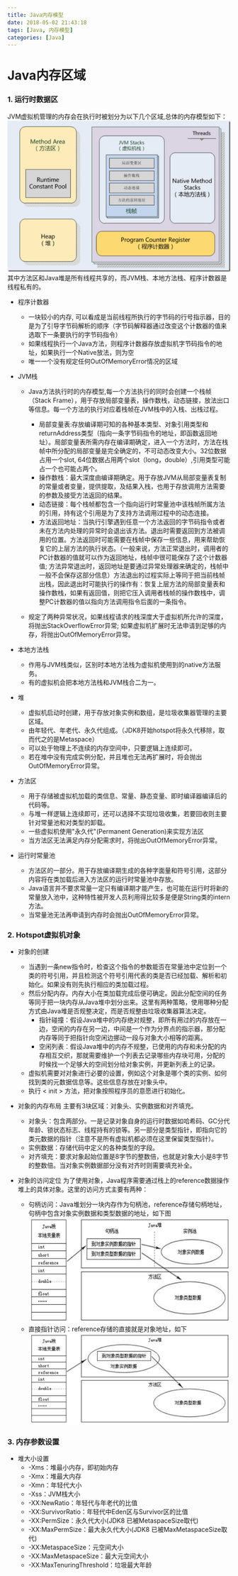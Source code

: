 ```yaml
---
title: Java内存模型
date: 2018-05-02 21:43:18
tags: [Java, 内存模型]
categories: [Java]
---
```


# Java内存区域

### 1. 运行时数据区
JVM虚拟机管理的内存会在执行时被划分为以下几个区域,总体的内存模型如下：
![](Java内存模型/mem_model.png)
其中方法区和Java堆是所有线程共享的，而JVM栈、本地方法栈、程序计数器是线程私有的。

* 程序计数器
 	* 一块较小的内存, 可以看成是当前线程所执行的字节码的行号指示器，目的是为了引导字节码解析的顺序（字节码解释器通过改变这个计数器的值来选取下一条要执行的字节码指令）
 	* 如果线程执行一个Java方法，则程序计数器存放虚拟机字节码指令的地址，如果执行一个Native放法，则为空
 	* 唯一一个没有规定任何OutOfMemoryError情况的区域
 	
* JVM栈
	* Java方法执行时的内存模型,每一个方法执行的同时会创建一个栈帧（Stack Frame），用于存放局部变量表，操作数栈，动态链接，放法出口等信息。每一个方法的执行对应着栈帧在JVM栈中的入栈、出栈过程。
		* 局部变量表:存放编译期可知的各种基本类型、对象引用类型和returnAddress类型（指向一条字节码指令的地址，即函数返回地址）。局部变量表所需内存在编译期确定，进入一个方法时，方法在栈帧中所分配的局部变量是完全确定的，不可动态改变大小。32位数据占用一个slot, 64位数据占用两个slot（long，double）,引用类型可能占一个也可能占两个。
		* 操作数栈：最大深度由编译期确定。用于存放JVM从局部变量表复制的常量或者变量，提供提取，及结果入栈，也用于存放调用方法需要的参数及接受方法返回的结果。
		* 动态链接：每个栈帧都包含一个指向运行时常量池中该栈帧所属方法的引用，持有这个引用是为了支持方法调用过程中的动态连接。
		* 方法返回地址：当执行引擎遇到任意一个方法返回的字节码指令或者未在方法内处理的异常时会退出该方法。退出时需要返回到方法被调用的位置。方法返回时可能需要在栈帧中保存一些信息，用来帮助恢复它的上层方法的执行状态。（一般来说，方法正常退出时，调用者的PC计数器的值就可以作为返回地址，栈帧中很可能保存了这个计数器值; 方法异常退出时，返回地址是要通过异常处理器来确定的，栈帧中一般不会保存这部分信息）方法退出的过程实际上等同于把当前栈帧出栈，因此退出时可能执行的操作有：恢复上层方法的局部变量表和操作数栈，如果有返回值，则把它压入调用者栈帧的操作数栈中，调整PC计数器的值以指向方法调用指令后面的一条指令。
		
	* 规定了两种异常状况，如果线程请求的栈深度大于虚拟机所允许的深度，将抛出StackOverflowError异常; 如果虚拟机扩展时无法申请到足够的内存，将抛出OutOfMemoryError异常。 
	
* 本地方法栈
	* 作用与JVM栈类似，区别时本地方法栈为虚拟机使用到的native方法服务。
	* 有的虚拟机会把本地方法栈和JVM栈合二为一。
	
* 堆
	* 虚拟机启动时创建，用于存放对象实例和数组，是垃圾收集器管理的主要区域。
	* 由年轻代、年老代、永久代组成。（JDK8开始hotspot将永久代移除，取而代之的是Metaspace）
	* 可以处于物理上不连续的内存空间中，只要逻辑上连续即可。
	* 若在堆中没有完成实例分配，并且堆也无法再扩展时，将会抛出OutOfMemoryError异常。
	
* 方法区
	* 用于存储被虚拟机加载的类信息、常量、静态变量、即时编译器编译后的代码等。
	* 与堆一样逻辑上连续即可，还可以选择不实现垃圾收集，若要回收则主要针对常量池和对类型的卸载。
	* 一些虚拟机使用"永久代"(Permanent Generation)来实现方法区
	* 当方法区无法满足内存分配需求时，将抛出OutOfMemoryError异常。 

* 运行时常量池
	* 方法区的一部分。用于存放编译期生成的各种字面量和符号引用，这部分内容将在类加载后进入方法区的运行时常量池中存放。
	* Java语言并不要求常量一定只有编译期才能产生，也可能在运行时将新的常量放入池中，这种特性被开发人员利用得比较多是便是String类的intern方法。
	* 当常量池无法再申请到内存时会抛出OutOfMemoryError异常。
	
### 2. Hotspot虚拟机对象
* 对象的创建
	* 当遇到一条new指令时，检查这个指令的参数能否在常量池中定位到一个类的符号引用，并且检测这个符号引用代表的类是否已经加载、解析和初始化。如果没有则先执行相应的类加载过程。
	* 然后分配内存。内存大小在类加载完成后便可确定。因此分配空间的任务等同于把一块内存从Java堆中划分出来。这里有两种策略，使用哪种分配方式由Java堆是否规整决定，而是否规整由垃圾收集器算法决定。
		*  指针碰撞：假设Java堆中的内存绝对规整，即所有用过的内存放在一边，空闲的内存在另一边，中间是一个作为分界点的指示器，那分配内存等同于把指针向空闲边挪动一段与对象大小相等的距离。
		* 空闲列表：假设Java堆中的内存不规整，已使用的内存和未分配的内存相互交织，那就需要维护一个列表去记录哪些内存块可用，分配的时候找一个足够大的空间划分给对象实例，并更新列表上的记录。
	* 虚拟机需要对对象进行必要的设置，例如这个对象是哪个类的实例、如何找到类的元数据信息等。这些信息存放在对象头中。
	* 执行 < init > 方法，把对象按照程序员的意愿进行初始化。
	
* 对象的内存布局
	主要有3块区域：对象头、实例数据和对齐填充。
	* 对象头：包含两部分。一是记录对象自身的运行时数据如哈希码、GC分代年龄、锁状态标志、线程持有的锁等。另一部分是类型指针，即指向它的类元数据的指针（注意不是所有虚拟机都必须在这里保留类型指针）。
	* 实例数据：存储代码中定义的各种类型的字段。
	* 对齐填充：要求对象起始位置是8字节的整数倍，也就是对象大小是8字节的整数倍。当对象实例数据部分没有对齐时则需要填充补全。
	
* 对象的访问定位
为了使用对象，Java程序需要通过栈上的reference数据操作堆上的具体对象。这里的访问方式主要有两种：
	* 句柄访问：Java堆划分一块内存作为句柄池，reference存储句柄地址，句柄中包含对象实例数据和类型数据的地址，如下图
	![](Java内存模型/access_object_handler.png)
	* 直接指针访问：reference存储的直接就是对象地址，如下
	![](Java内存模型/access_direct.png)
	
### 3. 内存参数设置
* 堆大小设置 
	* -Xms：堆最小内存，即初始内存
	* -Xmx：堆最大内存
	* -Xmn：年轻代大小
	* -Xss：JVM栈大小
	* -XX:NewRatio：年轻代与年老代的比值
	* -XX:SurvivorRatio：年轻代中Eden区与Survivor区的比值
	* -XX:PermSize：永久代大小(JDK8 已被MetaspaceSize取代)
	* -XX:MaxPermSize：最大永久代大小(JDK8 已被MaxMetaspaceSize取代)
	* -XX:MetaspaceSize：元空间大小
	* -XX:MaxMetaspaceSize：最大元空间大小
	* -XX:MaxTenuringThreshold：垃圾最大年龄